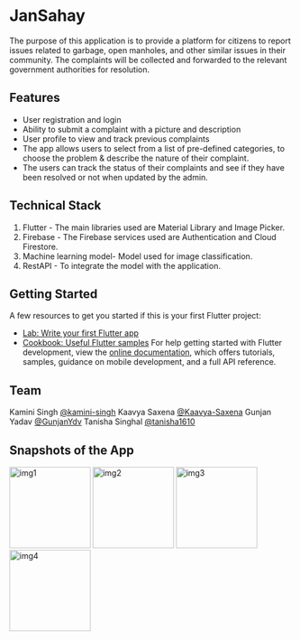 # JanSahay
The purpose of this application is to provide a platform for citizens to report issues related to garbage, open manholes, and other similar issues in their community. The complaints will be collected and forwarded to the relevant government authorities for resolution.

## Features
- User registration and login
- Ability to submit a complaint with a picture and description
- User profile to view and track previous complaints
- The app allows users to select from a list of pre-defined categories, to choose the problem & describe the nature of their complaint.
- The users can track the status of their complaints and see if they have been resolved or not when updated by the admin.

## Technical Stack
1. Flutter - The main libraries used are Material Library and Image Picker.
2. Firebase - The Firebase services used are Authentication and Cloud Firestore.
3. Machine learning model- Model used for image classification.
4. RestAPI - To integrate the model with the application.

## Getting Started
A few resources to get you started if this is your first Flutter project:
- [Lab: Write your first Flutter app](https://docs.flutter.dev/get-started/codelab)
- [Cookbook: Useful Flutter samples](https://docs.flutter.dev/cookbook)
For help getting started with Flutter development, view the
[online documentation](https://docs.flutter.dev/), which offers tutorials,
samples, guidance on mobile development, and a full API reference.

## Team 
Kamini Singh [@kamini-singh](https://github.com/kamini-singh)
Kaavya Saxena [@Kaavya-Saxena](http://github.com/Kaavya-Saxena)
Gunjan Yadav [@GunjanYdv](https://github.com/GunjanYdv)
Tanisha Singhal [@tanisha1610](http://github.com/tanisha1610)

## Snapshots of the App
<img width="144" alt="img1" src="https://user-images.githubusercontent.com/79650635/218324893-7c188802-b70f-40db-b8f1-a865ac960377.jpeg">
<img width="144" alt="img2" src="https://user-images.githubusercontent.com/79650635/218324898-43e25d97-e0ff-4fff-8168-fdf215e22082.jpeg">
<img width="144" alt="img3" src="https://user-images.githubusercontent.com/79650635/218324900-f6b73788-2100-448e-bd92-7289ddd3a84d.jpeg">
<img width="144" alt="img4" src="https://user-images.githubusercontent.com/79650635/218324885-d0442257-799f-49d4-8c76-c959ed53f86b.jpeg">

